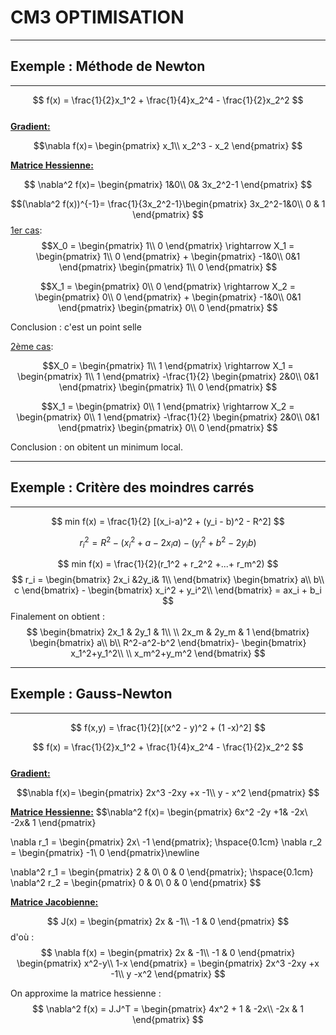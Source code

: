 # CM3 OPTIMISATION 

-----

## Exemple : Méthode de Newton
___________________
 $$
 f(x) = \frac{1}{2}x_1^2 + \frac{1}{4}x_2^4 - \frac{1}{2}x_2^2
 $$     
<u>__Gradient:__</u>

$$\nabla f(x)= \begin{pmatrix}  
x_1\\
x_2^3 - x_2
\end{pmatrix}
$$

<u>__Matrice Hessienne:__</u>

$$
\nabla^2 f(x)= \begin{pmatrix}
1&0\\
0& 3x_2^2-1
\end{pmatrix}
$$

$$(\nabla^2 f(x))^{-1}= \frac{1}{3x_2^2-1}\begin{pmatrix}
3x_2^2-1&0\\
0 & 1
\end{pmatrix}
$$
<u>1er cas</u>:
$$X_0 = \begin{pmatrix}
1\\ 
0 
\end{pmatrix}
\rightarrow
X_1 = \begin{pmatrix}
1\\ 
0 
\end{pmatrix} +
\begin{pmatrix}
-1&0\\
0&1
\end{pmatrix}
\begin{pmatrix}
1\\
0
\end{pmatrix}
$$

$$X_1 = \begin{pmatrix}
0\\ 
0 
\end{pmatrix}
\rightarrow
X_2 = \begin{pmatrix}
0\\ 
0 
\end{pmatrix} +
\begin{pmatrix}
-1&0\\
0&1
\end{pmatrix}
\begin{pmatrix}
0\\
0
\end{pmatrix}
$$

Conclusion : c'est un point selle  

<u>2ème cas</u>:

$$X_0 = \begin{pmatrix}
1\\ 
1 
\end{pmatrix}
\rightarrow
X_1 = \begin{pmatrix}
1\\ 
1 
\end{pmatrix} -\frac{1}{2}
\begin{pmatrix}
2&0\\
0&1
\end{pmatrix}
\begin{pmatrix}
1\\
0
\end{pmatrix}
$$

$$X_1 = \begin{pmatrix}
0\\ 
1 
\end{pmatrix}
\rightarrow
X_2 = \begin{pmatrix}
0\\ 
1
\end{pmatrix} -\frac{1}{2}
\begin{pmatrix}
2&0\\
0&1
\end{pmatrix}
\begin{pmatrix}
0\\
0
\end{pmatrix}
$$

Conclusion : on obitent un minimum local.

-------------------
## Exemple : Critère des moindres carrés
-----------

 $$ min
 f(x) = \frac{1}{2} [(x_i-a)^2 + (y_i - b)^2 - R^2]
 $$

$$ 
r_i^2 = R^2 - (x_i^2 + a -2x_ia) - (y_i^2+b^2-2y_ib)
$$
 
$$ 
min f(x) = \frac{1}{2}(r_1^2 + r_2^2 +...+ r_m^2)
$$
$$
r_i = \begin{bmatrix}
2x_i &2y_i& 1\\
\end{bmatrix}
\begin{bmatrix}
a\\
b\\
c
\end{bmatrix} - 
\begin{bmatrix}
x_i^2 + y_i^2\\
\end{bmatrix} = ax_i + b_i
$$
Finalement on obtient :
$$
\begin{bmatrix}
2x_1 & 2y_1 & 1\\
\\
2x_m & 2y_m & 1
\end{bmatrix}
\begin{bmatrix}
a\\
b\\
R^2-a^2-b^2
\end{bmatrix}-
\begin{bmatrix}
x_1^2+y_1^2\\
\\
x_m^2+y_m^2
\end{bmatrix}
$$

-------------------
## Exemple : Gauss-Newton
-----------

 $$
 f(x,y) = \frac{1}{2}[(x^2 - y)^2 + (1 -x)^2]
 $$ 
 
 $$
 f(x) = \frac{1}{2}x_1^2 + \frac{1}{4}x_2^4 - \frac{1}{2}x_2^2
 $$        
<u>__Gradient:__</u>

$$\nabla f(x)= \begin{pmatrix}
2x^3 -2xy +x -1\\
y - x^2
\end{pmatrix}
$$

<u>__Matrice Hessienne:__</u>
$$\nabla^2 f(x)= \begin{pmatrix}
6x^2 -2y +1& -2x\\
-2x&  1
\end{pmatrix}

\nabla r_1 = \begin{pmatrix}
2x\\
-1
\end{pmatrix}; \hspace{0.1cm}
\nabla r_2 = \begin{pmatrix}
-1\\
0
\end{pmatrix}\newline

\nabla^2 r_1 = \begin{pmatrix}
2 & 0\\
0 & 0
\end{pmatrix}; \hspace{0.1cm}
\nabla^2 r_2 = \begin{pmatrix}
0 & 0\\
0 & 0
\end{pmatrix}
$$

<u>__Matrice Jacobienne:__</u>

$$
J(x) = \begin{pmatrix}
2x & -1\\
-1 & 0
\end{pmatrix}
$$
d'où :
$$
\nabla f(x) = \begin{pmatrix}
2x & -1\\
-1 & 0
\end{pmatrix}
\begin{pmatrix}
x^2-y\\
1-x
\end{pmatrix} = \begin{pmatrix}
2x^3 -2xy +x -1\\
y -x^2
\end{pmatrix}
$$ 

On approxime la matrice hessienne :
$$
\nabla^2 f(x) = J.J^T = \begin{pmatrix}
4x^2 + 1 & -2x\\
-2x & 1
\end{pmatrix}
$$




